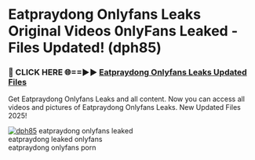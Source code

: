 # Eatpraydong Onlyfans Leaks Original Videos 0nlyFans Leaked - Files Updated! (dph85)

<h3>🔴 CLICK HERE 🌐==►► <a href="https://tinyurl.com/2wckxsce" rel="nofollow">Eatpraydong Onlyfans Leaks Updated Files</a></h3>

Get Eatpraydong Onlyfans Leaks and all content. Now you can access all videos and pictures of Eatpraydong Onlyfans Leaks. New Updated Files 2025!

[![dph85](https://i.imgur.com/AFduVYN.gif)](https://tinyurl.com/2wckxsce)
eatpraydong onlyfans leaked<br>
eatpraydong leaked onlyfans<br>
eatpraydong onlyfans porn